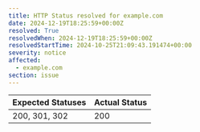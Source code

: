 ```yaml
---
title: HTTP Status resolved for example.com
date: 2024-12-19T18:25:59+00:00Z
resolved: True
resolvedWhen: 2024-12-19T18:25:59+00:00Z
resolvedStartTime: 2024-10-25T21:09:43.191474+00:00
severity: notice
affected:
  - example.com
section: issue
---
```


| Expected Statuses | Actual Status  |
|-------------------|----------------|
| 200, 301, 302 | 200 |
